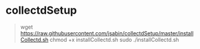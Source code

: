 collectdSetup
=============


> wget https://raw.githubusercontent.com/jsabin/collectdSetup/master/installCollectd.sh
> chmod +x installCollectd.sh
> sudo ./installCollectd.sh